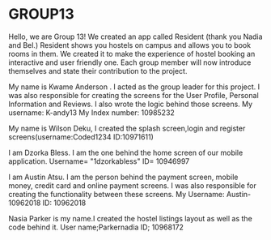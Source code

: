 # GROUP13
Hello, we are Group 13!
We created an app called Resident (thank you Nadia and Bel.)
Resident shows you hostels on campus and allows you to book rooms in them.
We created it to make the experience of hostel booking an interactive and user friendly one.
Each group member will now introduce themselves and state their contribution to the project. 

My name is Kwame Anderson . I acted as the group leader for this project.
I was also responsible for creating the screens for
the User Profile, Personal Information and Reviews. I also wrote the logic behind those screens.
My username: K-andy13
My Index number: 10985232

My name is Wilson Deku, I created the splash screen,login and 
register screens(username:Coded1234
ID:10971611)

I am Dzorka Bless. I am the one behind the home screen of our mobile application. 
Username= "1dzorkabless"
ID= 10946997

I am Austin Atsu. I am the person behind the payment screen, mobile money, credit card and online payment screens.
I was also responsible for creating the functionality between these screens.
My Username: Austin-10962018
ID: 10962018

Nasia Parker is my name.I created the hostel listings layout as well as the code behind it.
User name;Parkernadia
ID; 10968172
